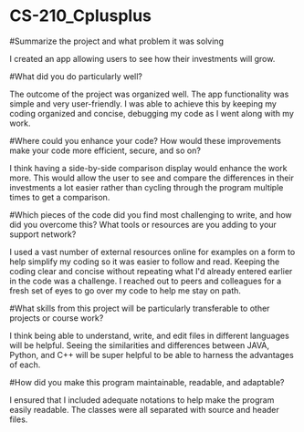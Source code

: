 # CS-210_Cplusplus

#Summarize the project and what problem it was solving

I created an app allowing users to see how their investments will grow.

#What did you do particularly well?

The outcome of the project was organized well. The app functionality was simple and very user-friendly. I was able to achieve this by keeping my coding organized and concise, debugging my code as I went along with my work.

#Where could you enhance your code? How would these improvements make your code more efficient, secure, and so on?

I think having a side-by-side comparison display would enhance the work more. This would allow the user to see and compare the differences in their investments a lot easier rather than cycling through the program multiple times to get a comparison.

#Which pieces of the code did you find most challenging to write, and how did you overcome this? What tools or resources are you adding to your support network?

I used a vast number of external resources online for examples on a form to help simplify my coding so it was easier to follow and read. Keeping the coding clear and concise without repeating what I'd already entered earlier in the code was a challenge. I reached out to peers and colleagues for a fresh set of eyes to go over my code to help me stay on path.

#What skills from this project will be particularly transferable to other projects or course work?

I think being able to understand, write, and edit files in different languages will be helpful. Seeing the similarities and differences between JAVA, Python, and C++ will be super helpful to be able to harness the advantages of each. 

#How did you make this program maintainable, readable, and adaptable?

I ensured that I included adequate notations to help make the program easily readable. The classes were all separated with source and header files.
